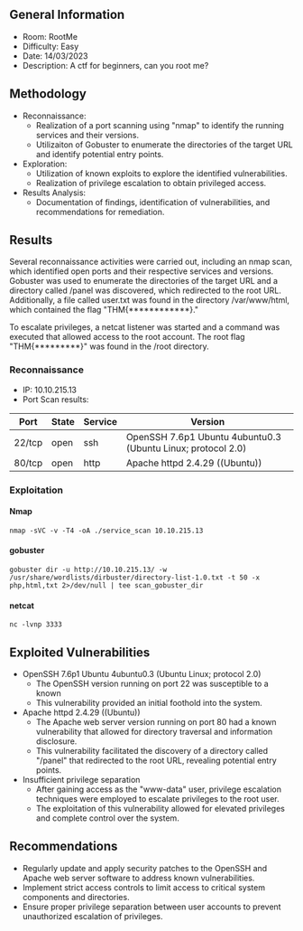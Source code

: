 ## General Information
- Room: RootMe
- Difficulty: Easy
- Date: 14/03/2023
- Description: A ctf for beginners, can you root me?


## Methodology
- Reconnaissance: 
    - Realization of a port scanning using "nmap" to identify the running services and their versions.
    - Utilizaiton of Gobuster to enumerate the directories of the target URL and identify potential entry points.
- Exploration:
    - Utilization of known exploits to explore the identified vulnerabilities. 
    - Realization of privilege escalation to obtain privileged access. 
- Results Analysis:
    - Documentation of findings, identification of vulnerabilities, and recommendations for remediation.


## Results
Several reconnaissance activities were carried out, including an nmap scan, which identified open ports and their respective services and versions. Gobuster was used to enumerate the directories of the target URL and a directory called /panel was discovered, which redirected to the root URL. Additionally, a file called user.txt was found in the directory /var/www/html, which contained the flag "THM{************}."

To escalate privileges, a netcat listener was started and a command was executed that allowed access to the root account. The root flag "THM{*********}" was found in the /root directory.

### Reconnaissance
- IP: 10.10.215.13
- Port Scan results:

| Port     | State | Service | Version         |
|----------|-------|---------|-----------------|   
| 22/tcp   | open  | ssh     | OpenSSH 7.6p1 Ubuntu 4ubuntu0.3 (Ubuntu Linux; protocol 2.0) |
| 80/tcp   | open  | http    |    Apache httpd 2.4.29 ((Ubuntu)) | 

### Exploitation

#### Nmap
~~~nmap
nmap -sVC -v -T4 -oA ./service_scan 10.10.215.13
~~~

#### gobuster
~~~ gobuster
gobuster dir -u http://10.10.215.13/ -w /usr/share/wordlists/dirbuster/directory-list-1.0.txt -t 50 -x php,html,txt 2>/dev/null | tee scan_gobuster_dir
~~~

#### netcat 
~~~netcat 
nc -lvnp 3333              
~~~


## Exploited Vulnerabilities
- OpenSSH 7.6p1 Ubuntu 4ubuntu0.3 (Ubuntu Linux; protocol 2.0)
    - The OpenSSH version running on port 22 was susceptible to a known 
    - This vulnerability provided an initial foothold into the system.
- Apache httpd 2.4.29 ((Ubuntu))
    - The Apache web server version running on port 80 had a known vulnerability that allowed for directory traversal and information disclosure.
    - This vulnerability facilitated the discovery of a directory called "/panel" that redirected to the root URL, revealing potential entry points.
- Insufficient privilege separation
    - After gaining access as the "www-data" user, privilege escalation techniques were employed to escalate privileges to the root user.
    - The exploitation of this vulnerability allowed for elevated privileges and complete control over the system.


## Recommendations
- Regularly update and apply security patches to the OpenSSH and Apache web server software to address known vulnerabilities.
- Implement strict access controls to limit access to critical system components and directories.
- Ensure proper privilege separation between user accounts to prevent unauthorized escalation of privileges.